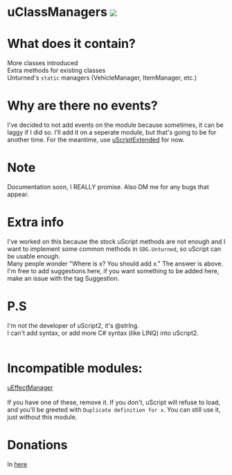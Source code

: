 # uClassManagers [![](https://img.shields.io/github/downloads/realtrollman2319/uClassManagers/total.svg)](https://github.com/realtrollman2319/uClassManagers/releases)

# What does it contain?
More classes introduced<br/>
Extra methods for existing classes<br/>
Unturned's `static` managers (VehicleManager, ItemManager, etc.)<br/>

# Why are there no events?
I've decided to not add events on the module because sometimes, it can be laggy if I did so.
I'll add it on a seperate module, but that's going to be for another time.
For the meantime, use [uScriptExtended](https://github.com/MolyiEZ/uScriptExtended) for now.

# Note
Documentation soon, I REALLY promise.
Also DM me for any bugs that appear.<br/>

# Extra info
I've worked on this because the stock uScript methods are not enough and I want to implement some common methods in `SDG.Unturned`, so uScript can be usable enough.<br/>
Many people wonder "Where is x? You should add x." The answer is above.<br/>
I'm free to add suggestions here, if you want something to be added here, make an issue with the tag Suggestion.<br/>

# P.S
I'm not the developer of uScript2, it's @strlng.<br/>
I can't add syntax, or add more C# syntax (like LINQ) into uScript2.<br/>
<br/>
# Incompatible modules:
[uEffectManager](https://discord.com/channels/578652868328947744/843614954514808882/1071731574254612541)<br/>
<br/>
If you have one of these, remove it. If you don't, uScript will refuse to load, and you'll be greeted with `Duplicate definition for x`.
You can still use it, just without this module.<br/>

# Donations
In [here](https://cgproductions-store.tebex.io/package/5222683)
